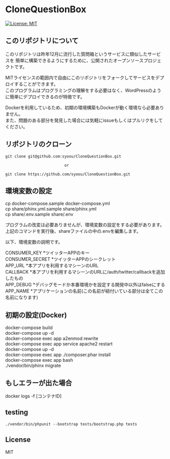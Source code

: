 # CloneQuestionBox
[![License: MIT](https://img.shields.io/badge/License-MIT-yellow.svg)](https://opensource.org/licenses/MIT)

## このリポジトリについて
このリポジトリは昨年12月に流行した質問箱というサービスに類似したサービスを
簡単に構築できるようにするために、公開されたオープンソースプロジェクトです。     
     
MITライセンスの範囲内で自由にこのリポジトリをフォークしてサービスをデプロイすることができます。     
このプログラムはプログラミングの理解をする必要はなく、WordPressのように簡単にデプロイできるのが特徴です。     
     
Dockerを利用しているため、初期の環境構築もDockerが動く環境なら必要ありません。     
また、問題のある部分を発見した場合には気軽にissueもしくはプルリクをしてください。      

## リポジトリのクローン
```
git clone git@github.com:syoou/CloneQuestionBox.git    
    
                          or
    
git clone https://github.com/syoou/CloneQuestionBox.git
```

## 環境変数の設定

cp docker-compose.sample docker-compose.yml    
cp share/phinx.yml.sample share/phinx.yml      
cp share/.env.sample share/.env     

プログラムの改変は必要ありませんが、環境変数の設定をする必要があります。     
上記のコマンドを実行後、shareファイルの中の.envを編集します。
     
以下、環境変数の説明です。

CONSUMER_KEY       *ツイッターAPPのキー     
CONSUMER_SECRET    *ツイッターAPPのシークレット     
APP_URL            *本アプリを利用するマシーンのURL     
CALLBACK           *本アプリを利用するマシーンのURLに/auth/twitter/callbackを追加したもの     
APP_DEBUG          *デバッグモードか本番環境かを設定する開発中以外はfalseにする     
APP_NAME           *アプリケーションの名前(この名前が紐付いている部分は全てこの名前になります)      

## 初期の設定(Docker)
docker-compose build     
docker-compose up -d    
docker-compose exec app a2enmod rewrite    
docker-compose exec app service apache2 restart    
docker-compose up -d    
docker-compose exec app ./composer.phar install    
docker-compose exec app bash     
./vendor/bin/phinx migrate     


## もしエラーが出た場合
docker logs -f [コンテナID]

## testing
```
./vendor/bin/phpunit --bootstrap tests/bootstrap.php tests
```

## License
MIT
